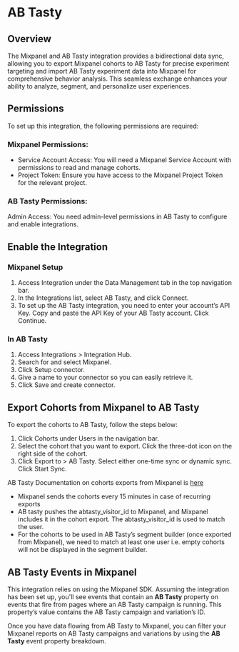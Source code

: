 # AB Tasty


## Overview

The Mixpanel and AB Tasty integration provides a bidirectional data sync, allowing you to export Mixpanel cohorts to AB Tasty for precise experiment targeting and import AB Tasty experiment data into Mixpanel for comprehensive behavior analysis. This seamless exchange enhances your ability to analyze, segment, and personalize user experiences.

## Permissions

To set up this integration, the following permissions are required:

### Mixpanel Permissions:

- Service Account Access: You will need a Mixpanel Service Account with permissions to read and manage cohorts.
- Project Token: Ensure you have access to the Mixpanel Project Token for the relevant project.

### AB Tasty Permissions:

Admin Access: You need admin-level permissions in AB Tasty to configure and enable integrations.

## Enable the Integration

### Mixpanel Setup

1. Access Integration under the Data Management tab in the top navigation bar.
2. In the Integrations list, select AB Tasty, and click Connect.
3. To set up the AB Tasty integration, you need to enter your account’s API Key. Copy and paste the API Key of your AB Tasty account. Click Continue.



### In AB Tasty

1. Access Integrations > Integration Hub.
2. Search for and select Mixpanel.
3. Click Setup connector.
4. Give a name to your connector so you can easily retrieve it.
5. Click Save and create connector.

## Export Cohorts from Mixpanel to AB Tasty

To export the cohorts to AB Tasty, follow the steps below:

1. Click Cohorts under Users in the navigation bar.
2. Select the cohort that you want to export. Click the three-dot icon on the right side of the cohort.
3. Click Export to > AB Tasty. Select either one-time sync or dynamic sync. Click Start Sync.

AB Tasty Documentation on cohorts exports from Mixpanel is [here](https://support.abtasty.com/hc/en-us/articles/7305491216924-Mixpanel)

- Mixpanel sends the cohorts every 15 minutes in case of recurring exports
- AB tasty pushes the abtasty_visitor_id to Mixpanel, and Mixpanel includes it in the cohort export. The abtasty_visitor_id is used to match the user.
- For the cohorts to be used in AB Tasty’s segment builder (once exported from Mixpanel), we need to match at least one user i.e. empty cohorts will not be displayed in the segment builder.


## AB Tasty Events in Mixpanel
This integration relies on using the Mixpanel SDK. Assuming the integration has been set up, you'll see events that contain an **AB Tasty** property on events that fire from pages where an AB Tasty campaign is running. This property’s value contains the AB Tasty campaign and variation’s ID.

Once you have data flowing from AB Tasty to Mixpanel, you can filter your Mixpanel reports on AB Tasty campaigns and variations by using the **AB Tasty** event property breakdown.


